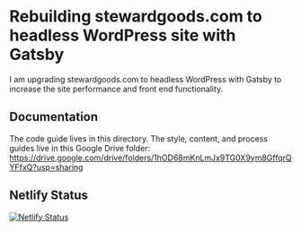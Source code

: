 # Rebuilding stewardgoods.com to headless WordPress site with Gatsby
I am upgrading stewardgoods.com to headless WordPress with Gatsby to increase the site performance and front end functionality.

## Documentation
The code guide lives in this directory. The style, content, and process guides live in this Google Drive folder: https://drive.google.com/drive/folders/1hOD68mKnLmJx9TG0X9ym8GffqrQYFfxQ?usp=sharing

## Netlify Status
[![Netlify Status](https://api.netlify.com/api/v1/badges/268307b7-9ebe-40a9-83eb-a841798b21a7/deploy-status)](https://app.netlify.com/sites/stewardgoods/deploys)